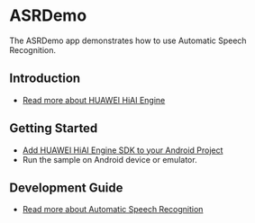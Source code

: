 ASRDemo
==============================

The ASRDemo app demonstrates how to use Automatic Speech Recognition.

Introduction
------------

- [Read more about HUAWEI HiAI Engine](https://developer.huawei.com/consumer/cn/doc/development/hiai-Guides/31403)

Getting Started
---------------

- [Add HUAWEI HiAI Engine SDK to your Android Project](https://developer.huawei.com/consumer/cn/doc/development/hiai-Guides/31403)
- Run the sample on Android device or emulator.

Development Guide
---------------------

* [Read more about Automatic Speech Recognition](https://developer.huawei.com/consumer/cn/doc/development/hiai-Guides/3142003)